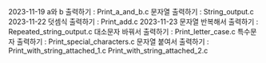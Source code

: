 2023-11-19
a와 b 출력하기 : Print_a_and_b.c
문자열 출력하기 : String_output.c
2023-11-22
덧셈식 출력하기 : Print_add.c
2023-11-23
문자열 반복해서 출력하기 : Repeated_string_output.c
대소문자 바꿔서 출력하기 : Print_letter_case.c
특수문자 출력하기 : Print_special_characters.c
문자열 붙여서 출력하기 : Print_with_string_attached_1.c
                       Print_with_string_attached_2.c